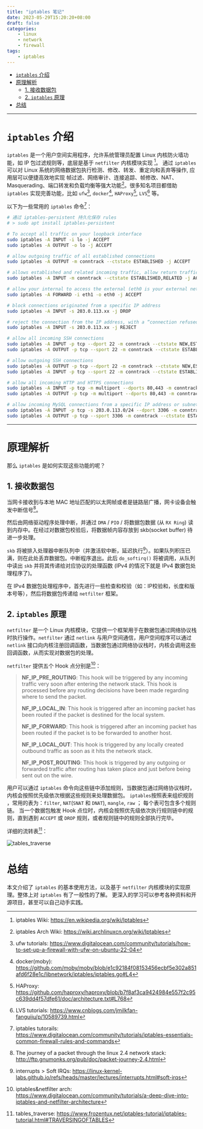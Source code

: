 ```yaml
---
title: "iptables 笔记"
date: 2023-05-29T15:20:20+08:00
draft: false
categories:
    - linux
    - network
    - firewall
tags:
    - iptables
---
```


- [`iptables` 介绍](#iptables-介绍)
- [原理解析](#原理解析)
  - [1. 接收数据包](#1-接收数据包)
  - [2. `iptables` 原理](#2-iptables-原理)
- [总结](#总结)

---

# `iptables` 介绍

`iptables` 是一个用户空间实用程序，允许系统管理员配置 Linux 内核防火墙功能，如 IP 包过滤规则等，底层是基于 `netfilter` 内核模块实现 [^1]。 通过 `iptables` 可以对 Linux 系统的网络数据包执行检测、修改、转发、重定向和丢弃等操作, 应用层可以便捷高效地实现 帧过滤、网络审计、连接追踪、帧修改、NAT、Masquerading、端口转发和负载均衡等强大功能[^2]。很多知名项目都借助 `iptables` 实现完善功能，比如 `ufw`[^3], `docker`[^4], `HAProxy`[^5], `LVS`[^9] 等。

以下为一些常用的 `iptables` 命令[^6]：

```bash
# 通过 iptables-persistent 持久化保存 rules
# > sudo apt install iptables-persistent

# To accept all traffic on your loopback interface
sudo iptables -A INPUT -i lo -j ACCEPT
sudo iptables -A OUTPUT -o lo -j ACCEPT

# allow outgoing traffic of all established connections
sudo iptables -A OUTPUT -m conntrack --ctstate ESTABLISHED -j ACCEPT

# allows established and related incoming traffic, allow return traffic for outgoing connections initiated by the server itself.
sudo iptables -A INPUT -m conntrack --ctstate ESTABLISHED,RELATED -j ACCEPT

# allow your internal to access the external (eth0 is your external network, and eth1 is your internal network)
sudo iptables -A FORWARD -i eth1 -o eth0 -j ACCEPT

# block connections originated from a specific IP address
sudo iptables -A INPUT -s 203.0.113.xx -j DROP

# reject the connection from the IP address, with a “connection refused” error
sudo iptables -A INPUT -s 203.0.113.xx -j REJECT

# allow all incoming SSH connections
sudo iptables -A INPUT -p tcp --dport 22 -m conntrack --ctstate NEW,ESTABLISHED -j ACCEPT
sudo iptables -A OUTPUT -p tcp --sport 22 -m conntrack --ctstate ESTABLISHED -j ACCEPT

# allow outgoing SSH connections
sudo iptables -A OUTPUT -p tcp --dport 22 -m conntrack --ctstate NEW,ESTABLISHED -j ACCEPT
sudo iptables -A INPUT -p tcp --sport 22 -m conntrack --ctstate ESTABLISHED -j ACCEPT

# allow all incoming HTTP and HTTPS connections
sudo iptables -A INPUT -p tcp -m multiport --dports 80,443 -m conntrack --ctstate NEW,ESTABLISHED -j ACCEPT
sudo iptables -A OUTPUT -p tcp -m multiport --dports 80,443 -m conntrack --ctstate ESTABLISHED -j ACCEPT

# allow incoming MySQL connections from a specific IP address or subnet
sudo iptables -A INPUT -p tcp -s 203.0.113.0/24 --dport 3306 -m conntrack --ctstate NEW,ESTABLISHED -j ACCEPT
sudo iptables -A OUTPUT -p tcp --sport 3306 -m conntrack --ctstate ESTABLISHED -j ACCEPT
```

---

# 原理解析

那么 `iptables` 是如何实现这些功能的呢？

## 1. 接收数据包

当网卡接收到与本地 MAC 地址匹配的以太网帧或者是链路层广播，网卡设备会触发中断信号[^7]。

然后由网络驱动程序处理中断，并通过 `DMA` / `PIO` / 将数据包数据 (从 `RX Ring`) 读到内存中。在经过对数据包校验后，将数据帧内容存放到 skb(socket buffer) 待进一步处理。

`skb` 将被排入处理器中断队列中（并激活软中断，延迟执行[^8]）。如果队列积压已满，则在此处丢弃数据包。中断程序退出。此后 `do_softirq()` 将被调用，从队列中读出 `skb` 并将其传递给对应协议的处理函数 (IPv4 的情况下就是 IPv4 数据包处理程序了)。

在 IPv4 数据包处理程序中，首先进行一些检查和校验（如：IP校验和，长度和版本号等），然后将数据包传递给 `netfilter` 框架。


## 2. `iptables` 原理

`netfilter` 是一个 Linux 内核模块，它提供一个框架用于在数据包通过网络协议栈时执行操作。`netfilter` 通过 `netlink` 与用户空间通信，用户空间程序可以通过 `netlink` 接口向内核注册回调函数，当数据包通过网络协议栈时，内核会调用这些回调函数，从而实现对数据包的处理。

`netfilter` 提供五个 Hook 点分别是[^10]：

>
>**NF_IP_PRE_ROUTING**: This hook will be triggered by any incoming traffic very soon after entering the network stack. This hook is processed before any routing decisions have been made regarding where to send the packet.
>
>**NF_IP_LOCAL_IN**: This hook is triggered after an incoming packet has been routed if the packet is destined for the local system.
>
>**NF_IP_FORWARD**: This hook is triggered after an incoming packet has been routed if the packet is to be forwarded to another host.
>
>**NF_IP_LOCAL_OUT**: This hook is triggered by any locally created outbound traffic as soon as it hits the network stack.
>
>**NF_IP_POST_ROUTING**: This hook is triggered by any outgoing or forwarded traffic after routing has taken place and just before being sent out on the wire.

用户可以通过 `iptables` 命令向这些链中添加规则，当数据包通过网络协议栈时，内核会按照优先级依次根据这些规则来处理数据包。
`iptables`按照表来组织规则 ，常用的表为：`filter`, `NAT`(`SNAT` 和 `DNAT`), `mangle`, `raw` ； 每个表可包含多个规则链。
当一个数据包触发 Hook 点位时，内核会按照优先级依次执行规则链中的规则，直到遇到 `ACCEPT` 或 `DROP` 规则，或者规则链中的规则全部执行完毕。

详细的流转表[^11]：

![tables_traverse](https://www.frozentux.net/iptables-tutorial/images/tables_traverse.jpg)

# 总结
本文介绍了 `iptables` 的基本使用方法，以及基于 `netfilter` 内核模块的实现原理。整体上对 `iptables` 有了一般性的了解。
更深入的学习可以参考各种资料和开源项目，甚至可以自己动手实践。

[^1]: iptables Wiki: https://en.wikipedia.org/wiki/Iptables
[^2]: iptables Arch Wiki: https://wiki.archlinuxcn.org/wiki/Iptables
[^3]: ufw tutorials: https://www.digitalocean.com/community/tutorials/how-to-set-up-a-firewall-with-ufw-on-ubuntu-22-04
[^4]: docker(moby): https://github.com/moby/moby/blob/e1c92184f08153456ecbf5e302a851afd6f28e1c/libnetwork/iptables/iptables.go#L4
[^5]: HAProxy: https://github.com/haproxy/haproxy/blob/b7f8af3ca9424984e557f2c95c639dd4f57dfe61/doc/architecture.txt#L768
[^6]: iptables tutorails: https://www.digitalocean.com/community/tutorials/iptables-essentials-common-firewall-rules-and-commands
[^7]: The journey of a packet through the linux 2.4 network stack: http://ftp.gnumonks.org/pub/doc/packet-journey-2.4.html
[^8]: interrupts > Soft IRQs: https://linux-kernel-labs.github.io/refs/heads/master/lectures/interrupts.html#soft-irqs
[^9]: LVS tutorials: https://www.cnblogs.com/jmilkfan-fanguiju/p/10589739.html
[^10]: iptables&netfilter arch: https://www.digitalocean.com/community/tutorials/a-deep-dive-into-iptables-and-netfilter-architecture
[^11]: tables_traverse: https://www.frozentux.net/iptables-tutorial/iptables-tutorial.html#TRAVERSINGOFTABLES
